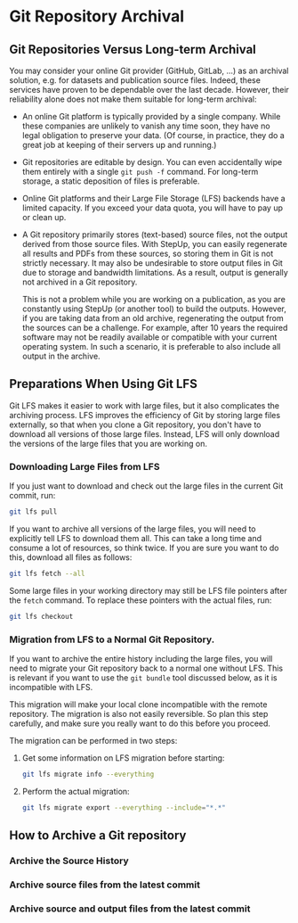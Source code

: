 # Git Repository Archival

## Git Repositories Versus Long-term Archival

You may consider your online Git provider (GitHub, GitLab, ...) as an archival solution,
e.g. for datasets and publication source files.
Indeed, these services have proven to be dependable over the last decade.
However, their reliability alone does not make them suitable for long-term archival:

- An online Git platform is typically provided by a single company.
  While these companies are unlikely to vanish any time soon,
  they have no legal obligation to preserve your data.
  (Of course, in practice, they do a great job at keeping of their servers up and running.)

- Git repositories are editable by design.
  You can even accidentally wipe them entirely with a single `git push -f` command.
  For long-term storage, a static deposition of files is preferable.

- Online Git platforms and their Large File Storage (LFS) backends have a limited capacity.
  If you exceed your data quota, you will have to pay up or clean up.

- A Git repository primarily stores (text-based) source files,
  not the output derived from those source files.
  With StepUp, you can easily regenerate all results and PDFs from these sources,
  so storing them in Git is not strictly necessary.
  It may also be undesirable to store output files in Git due to storage and bandwidth limitations.
  As a result, output is generally not archived in a Git repository.

    This is not a problem while you are working on a publication,
    as you are constantly using StepUp (or another tool) to build the outputs.
    However, if you are taking data from an old archive,
    regenerating the output from the sources can be a challenge.
    For example, after 10 years the required software may not be readily available
    or compatible with your current operating system.
    In such a scenario, it is preferable to also include all output in the archive.


## Preparations When Using Git LFS

Git LFS makes it easier to work with large files,
but it also complicates the archiving process.
LFS improves the efficiency of Git by storing large files externally,
so that when you clone a Git repository,
you don't have to download all versions of those large files.
Instead, LFS will only download the versions of the large files that you are working on.


### Downloading Large Files from LFS

If you just want to download and check out the large files in the current Git commit, run:

```bash
git lfs pull
```

If you want to archive all versions of the large files,
you will need to explicitly tell LFS to download them all.
This can take a long time and consume a lot of resources, so think twice.
If you are sure you want to do this, download all files as follows:

```bash
git lfs fetch --all
```

Some large files in your working directory may still be LFS file pointers after the `fetch` command.
To replace these pointers with the actual files, run:

```bash
git lfs checkout
```


### Migration from LFS to a Normal Git Repository.

If you want to archive the entire history including the large files,
you will need to migrate your Git repository back to a normal one without LFS.
This is relevant if you want to use the `git bundle` tool discussed below,
as it is incompatible with LFS.

This migration will make your local clone incompatible with the remote repository.
The migration is also not easily reversible.
So plan this step carefully, and make sure you really want to do this before you proceed.

The migration can be performed in two steps:

1. Get some information on LFS migration before starting:

    ```bash
    git lfs migrate info --everything
    ```

1. Perform the actual migration:

    ```bash
    git lfs migrate export --everything --include="*.*"
    ```


## How to Archive a Git repository

### Archive the Source History

### Archive source files from the latest commit

### Archive source and output files from the latest commit
